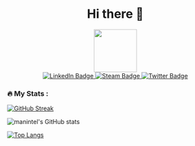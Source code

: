 

<div id="header" align="center">
  <h1> Hi there 👋 </h1>
  <img src="https://media.giphy.com/media/eSwGh3YK54JKU/giphy.gif" width="100"/>
    <div id="badges">
      <a href="">
      <img src="https://img.shields.io/badge/LinkedIn-darkblue?style=for-the-badge&logo=linkedin&logoColor=white" alt="LinkedIn Badge"/>
      </a>
      <a href="">
      <img src="https://img.shields.io/badge/steam-black?style=for-the-badge&logo=steam&logocolor=white" alt="Steam Badge"/>
      </a>
      <a href="">
      <img src="https://img.shields.io/badge/Twitter-blue?style=for-the-badge&logo=twitter&logoColor=white" alt="Twitter Badge"/>
      </a>
    </div>
    <img src="https://komarev.com/ghpvc/?username=manintel&style=flat-square&color=blue" alt=""/>
</div>

### :fire: My Stats :

[![GitHub Streak](http://github-readme-streak-stats.herokuapp.com?user=manintel&theme=dark)](https://git.io/streak-stats)  


![manintel's GitHub stats](https://github-readme-stats.vercel.app/api?username=manintel&show_icons=true&theme=dark&count_private=true&hide=prs,issues,contribs)   

[![Top Langs](https://github-readme-stats.vercel.app/api/top-langs/?username=manintel&layout=compact&theme=dark)](https://github.com/anuraghazra/github-readme-stats)




<!--
**manintel/manintel** is a ✨ _special_ ✨ repository because its `README.md` (this file) appears on your GitHub profile.

Here are some ideas to get you started:

- 🔭 I’m currently working on ...
- 🌱 I’m currently learning ...
- 👯 I’m looking to collaborate on ...
- 🤔 I’m looking for help with ...
- 💬 Ask me about ...
- 📫 How to reach me: ...
- 😄 Pronouns: ...
- ⚡ Fun fact: ...
-->

